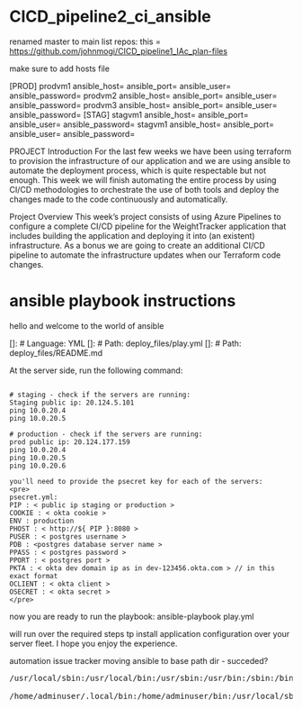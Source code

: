# CICD_pipeline2_ci_ansible
 
renamed master to main
list repos:
this = https://github.com/johnmogi/CICD_pipeline1_IAc_plan-files

make sure to add hosts file

[PROD]
prodvm1 ansible_host=<subnet> ansible_port=<port> ansible_user=<user> ansible_password=<pass>
prodvm2 ansible_host=<subnet> ansible_port=<port> ansible_user=<user> ansible_password=<pass>
prodvm3 ansible_host=<subnet> ansible_port=<port> ansible_user=<user> ansible_password=<pass>
[STAG]
stagvm1 ansible_host=<subnet> ansible_port=<port> ansible_user=<user> ansible_password=<pass>
stagvm1 ansible_host=<subnet> ansible_port=<port> ansible_user=<user> ansible_password=<pass>

PROJECT
Introduction
For the last few weeks we have been using terraform to provision the infrastructure of our application and we are using ansible to automate the deployment process, which is quite respectable but not enough. This week we will finish automating the entire process by using CI/CD methodologies to orchestrate the use of both tools and deploy the changes made to the code continuously and automatically.

Project Overview
This week’s project consists of using Azure Pipelines to configure a complete CI/CD pipeline for the WeightTracker application that includes building the application and deploying it into (an existent) infrastructure. As a bonus we are going to create an additional CI/CD pipeline to automate the infrastructure updates when our Terraform code changes.

# ansible playbook instructions

hello and welcome to the world of ansible

[]: # Language: YML
[]: # Path: deploy_files/play.yml
[]: # Path: deploy_files/README.md

At the server side, run the following command:

```

# staging - check if the servers are running:
Staging public ip: 20.124.5.101
ping 10.0.20.4
ping 10.0.20.5

# production - check if the servers are running:
prod public ip: 20.124.177.159
ping 10.0.20.4
ping 10.0.20.5
ping 10.0.20.6

you'll need to provide the psecret key for each of the servers:
<pre>
psecret.yml:
PIP : < public ip staging or production >
COOKIE : < okta cookie >
ENV : production
PHOST : < http://${ PIP }:8080 >
PUSER : < postgres username >
PDB : <postgres database server name >
PPASS : < postgres password >
PPORT : < postgres port >
PKTA : < okta dev domain ip as in dev-123456.okta.com > // in this exact format
OCLIENT : < okta client >
OSECRET : < okta secret >
</pre>

```

now you are ready to run the playbook:
ansible-playbook play.yml

will run over the required steps tp install application configuration over your server fleet.
I hope you enjoy the experience.

automation issue tracker
moving ansible to base path dir - succeded?

<pre>
/usr/local/sbin:/usr/local/bin:/usr/sbin:/usr/bin:/sbin:/bin:/usr/games:/usr/local/games:/snap/bin:/home/adminuser/.local/bin:/home/adminuser/.local/bin/ansible:/home/adminuser/.local/bin/ansible

/home/adminuser/.local/bin:/home/adminuser/bin:/usr/local/sbin:/usr/local/bin:/usr/sbin:/usr/bin:/sbin:/bin:/usr/games:/usr/local/games:/snap/bin
</pre>
